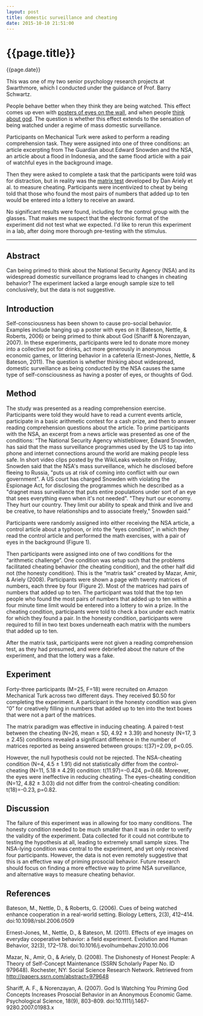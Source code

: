 ```yaml
---
layout: post
title: domestic surveillance and cheating
date: 2015-10-10 21:51:00
---
```


{{page.title}}
==============
{{page.date}}

This was one of my two senior psychology research projects at Swarthmore,
which I conducted under the guidance of Prof. Barry Schwartz.

People behave better when they think they are being
watched. This effect comes up even with [posters of eyes on the
wall]('http://www.scientificamerican.com/article/how-the-illusion-of-being-observed-can-make-you-better-person/'),
and when people [think about
god]('http://journals.ama.org/doi/abs/10.1509/jmkr.45.6.633'). The
question is whether this effect extends to the sensation of being watched
under a regime of mass domestic surveillance.

Participants on Mechanical Turk were asked to perform a reading
comprehension task. They were assigned into one of three conditions: an
article excerpting from The Guardian about Edward Snowden and the NSA,
an article about a flood in Indonesia, and the same flood article with
a pair of watchful eyes in the background image.

Then they were asked to complete a task that the participants
were told was for distraction, but in reality was the [matrix
test](http://www.wsj.com/articles/SB10001424052702304840904577422090013997320)
developed by Dan Ariely et al. to measure cheating. Participants were
incentivized to cheat by being told that those who found the most pairs of
numbers that added up to ten would be entered into a lottery to receive
an award.

No significant results were found, including for the control group with
the glasses.  That makes me suspect that the electronic format of the experiment did
not test what we expected.  I'd like to rerun this experiment
in a lab, after doing more thorough pre-testing with the stimulus.

------------------------------------------------------------------------

## Abstract

Can being primed to think about the National Security Agency (NSA)
and its widespread domestic surveillance programs lead to changes in
cheating behavior? The experiment lacked a large enough sample size to
tell conclusively, but the data is not suggestive.

## Introduction

Self-consciousness has been shown to cause pro-social behavior. Examples
include hanging up a poster with eyes on it (Bateson, Nettle, & Roberts,
2006) or being primed to think about God (Shariff & Norenzayan, 2007). In
these experiments, participants were led to donate more money into a
collective pot for drinks, act more generously in anonymous economic
games, or littering behavior in a cafeteria (Ernest-Jones, Nettle,
& Bateson, 2011). The question is whether thinking about widespread,
domestic surveillance as being conducted by the NSA causes the same type
of self-consciousness as having a poster of eyes, or thoughts of God.

## Method

The study was presented as a reading comprehension exercise. Participants
were told they would have to read a current events article, participate
in a basic arithmetic contest for a cash prize, and then to answer
reading comprehension questions about the article. To prime participants
with the NSA, an excerpt from a news article was presented as one of
the conditions: “The National Security Agency whistleblower, Edward
Snowden, has said that the mass surveillance programmes used by the
US to tap into phone and internet connections around the world are
making people less safe.  In short video clips posted by the WikiLeaks
website on Friday, Snowden said that the NSA's mass surveillance, which
he disclosed before fleeing to Russia, "puts us at risk of coming into
conflict with our own government".  A US court has charged Snowden with
violating the Espionage Act, for disclosing the programmes which he
described as a "dragnet mass surveillance that puts entire populations
under sort of an eye that sees everything even when it's not needed".
"They hurt our economy. They hurt our country. They limit our ability
to speak and think and live and be creative, to have relationships and
to associate freely," Snowden said.”

Participants were randomly assigned into either receiving the NSA article,
a control article about a typhoon, or into the “eyes condition”,
in which they read the control article and performed the math exercises,
with a pair of eyes in the background (Figure 1).

Then participants were assigned into one of two conditions for the
“arithmetic challenge”. One condition was setup such that the problems
facilitated cheating behavior (the cheating condition), and the other half
did not (the honesty condition). This is the “matrix task” created
by Mazar, Amir, & Ariely (2008). Participants were shown a page with
twenty matrices of numbers, each three by four (Figure 2). Most of the
matrices had pairs of numbers that added up to ten. The participant was
told that the top ten people who found the most pairs of numbers that
added up to ten within a four minute time limit would be entered into
a lottery to win a prize. In the cheating condition, participants were
told to check a box under each matrix for which they found a pair. In
the honesty condition, participants were required to fill in two text
boxes underneath each matrix with the numbers that added up to ten.

After the matrix task, participants were not given a reading comprehension
test, as they had presumed, and were debriefed about the nature of the
experiment, and that the lottery was a fake.

## Experiment

Forty-three participants (M=25, F=18) were recruited on Amazon Mechanical
Turk across two different days. They received $0.50 for completing the
experiment. A participant in the honesty condition was given “0” for
creatively filling in numbers that added up to ten into the text boxes
that were not a part of the matrices.

The matrix paradigm was effective in inducing cheating. A paired t-test
between the cheating (N=26, mean ± SD, 4.92 ± 3.39) and honesty (N=17,
3 ± 2.45) conditions revealed a significant difference in the number
of matrices reported as being answered between groups: t(37)=2.09, p<0.05.

However, the null hypothesis could not be rejected. The NSA-cheating
condition (N=4, 4.5 ± 1.91) did not statistically differ from the
control-cheating (N=11, 5.18 ±  4.29) condition: t(11.97)=-0.424,
p=0.68. Moreover, the eyes were ineffective in reducing cheating. The
eyes-cheating condition (N=12, 4.82 ± 3.03) did not differ from the
control-cheating condition: t(18)=-0.23, p=0.82.

## Discussion

The failure of this experiment was in allowing for too many
conditions. The honesty condition needed to be much smaller than it
was in order to verify the validity of the experiment. Data collected
for it could not contribute to testing the hypothesis at all, leading
to extremely small sample sizes. The NSA-lying condition was central
to the experiment, and yet only received four participants. However,
the data is not even remotely suggestive that this is an effective way
of priming prosocial behavior. Future research should focus on finding
a more effective way to prime NSA surveillance, and alternative ways to
measure cheating behavior.

## References

Bateson, M., Nettle, D., & Roberts, G. (2006). Cues of being watched
enhance cooperation in a     real-world setting. Biology Letters, 2(3),
412–414. doi:10.1098/rsbl.2006.0509

Ernest-Jones, M., Nettle, D., & Bateson, M. (2011). Effects
of eye images on everyday cooperative     behavior: a field
experiment. Evolution and Human Behavior, 32(3), 172–178.
doi:10.1016/j.evolhumbehav.2010.10.006

Mazar, N., Amir, O., & Ariely, D. (2008). The Dishonesty of Honest People:
A Theory of Self-Concept     Maintenance (SSRN Scholarly Paper No. ID
979648). Rochester, NY: Social Science Research     Network. Retrieved
from http://papers.ssrn.com/abstract=979648

Shariff, A. F., & Norenzayan, A. (2007). God Is Watching You
Priming God Concepts Increases     Prosocial Behavior in an
Anonymous Economic Game. Psychological Science, 18(9), 803–809.
doi:10.1111/j.1467-9280.2007.01983.x

